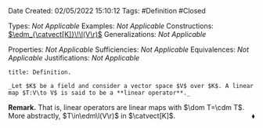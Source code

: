 <br />
<br />

Date Created: 02/05/2022 15:10:12
Tags: #Definition #Closed

Types: _Not Applicable_
Examples: _Not Applicable_
Constructions: [$\edm_{\catvect[K]}\!\l(V\r)$](Endomorphism%20Algebra%20over%20a%20Vector%20Space.md)
Generalizations: _Not Applicable_

Properties: _Not Applicable_
Sufficiencies: _Not Applicable_
Equivalences: _Not Applicable_
Justifications: _Not Applicable_

``` ad-Definition
title: Definition.

_Let $K$ be a field and consider a vector space $V$ over $K$. A linear map $T:V\to V$ is said to be a **linear operator**._

```

**Remark.** That is, linear operators are linear maps with $\dom T=\cdm T$. More abstractly, $T\in\edm\l(V\r)$ in $\catvect[K]$.<span style="float:right;">$\blacklozenge$</span>
